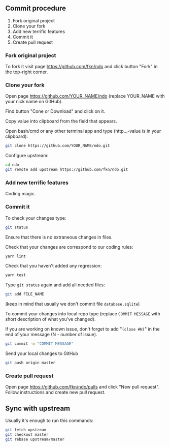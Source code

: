 ## Commit procedure

1.  Fork original project
2.  Clone your fork
3.  Add new terrific features
4.  Commit it
5.  Create pull request

### Fork original project

To fork it visit page https://github.com/fkn/ndo and click button "Fork" in the top-right corner.

### Clone your fork

Open page https://github.com/YOUR_NAME/ndo (replace YOUR_NAME with your nick name on GitHub).

Find button "Cone or Download" and click on it.

Copy value into clipboard from the field that appears.

Open bash/cmd or any other terminal app and type (http...-value is in your clipboard):

```bash
git clone https://github.com/YOUR_NAME/ndo.git
```

Configure upstream:

```bash
cd ndo
git remote add upstream https://github.com/fkn/ndo.git
```

### Add new terrific features

Coding magic.

### Commit it

To check your changes type:

```bash
git status
```

Ensure that there is no extraneous changes in files.

Check that your changes are correspond to our coding rules:

```bash
yarn lint
```

Check that you haven't added any regression:

```bash
yarn test
```

Type `git status` again and add all needed files:

```bash
git add FILE_NAME
```

(keep in mind that usually we don't commit file `database.sqlite`)

To commit your changes into local repo type (replace `COMMIT MESSAGE` with short description of what you've changed).

If you are working on known issue, don't forget to add "`(close #N)`" in the end of your message (N - number of issue).

```bash
git commit -m "COMMIT MESSAGE"
```

Send your local changes to GitHub

```bash
git push origin master
```

### Create pull request

Open page https://github.com/fkn/ndo/pulls and click "New pull request". Follow instructions and create new pull request.

## Sync with upstream

Usually it's enough to run this commands:

```bash
git fetch upstream
git checkout master
git rebase upstream/master
```
